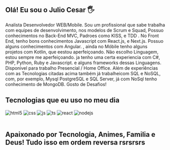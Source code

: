 ## Olá! Eu sou o Julio Cesar 🖐️

<div>
Analista Desenvolvedor WEB/Mobile.
Sou um profissional que sabe trabalha com equipes de
desenvolvimento, nos modelos de Scrum e Squad, Possuo
conhecimentos no Back-End MVC, Padroes como KISS, e TDD .
No Front End, tenho bons conhecimentos Javascript com React.js,
e Next.js. Possuo alguns conhecimentos com Angular. , ainda no
Móbile tenho alguns projetos com Kotlin, que eestou aperfeiçoando.
Não escolho Linguagem, estou sempre me aperfeiçoando. ja tenho
uma certa experiencia com C#, PHP, Python, Ruby e Javascript.
e alguns frameworks dessas Linguagens.
Disponivel para trabalho Presencial / Home Office.
Além de experiências com as Tecnologias citadas acima também já
trabalheicom SQL e NoSQL, com, por exemplo, Mysql PostgreSQL
e SQL Server, já com NoSql tenho conhecimento de MongoDB. 
Gosto de Desafios!
</div>


## Tecnologias que eu uso no meu dia

<div style="display: inline_block">
  <img align="center" alt="html5" src="https://img.shields.io/badge/HTML5-E34F26?style=for-the-badge&logo=html5&logoColor=white" />
  <img align="center" alt="css" src="https://img.shields.io/badge/CSS3-1572B6?style=for-the-badge&logo=css3&logoColor=white" />
  <img align="center" alt="js" src="https://img.shields.io/badge/JavaScript-F7DF1E?style=for-the-badge&logo=javascript&logoColor=black" />
  <img align="center" alt="ts" src="https://img.shields.io/badge/TypeScript-007ACC?style=for-the-badge&logo=typescript&logoColor=white" />
  <img align="center" alt="react" src="https://img.shields.io/badge/React-20232A?style=for-the-badge&logo=react&logoColor=61DAFB" />
  <img align="center" alt="nodejs" src="https://img.shields.io/badge/Node.js-43853D?style=for-the-badge&logo=node.js&logoColor=white" />
  
</div><br/>

## Apaixonado por Tecnologia, Animes, Familia e Deus! Tudo isso em ordem reversa rsrsrsrs

<br/>

